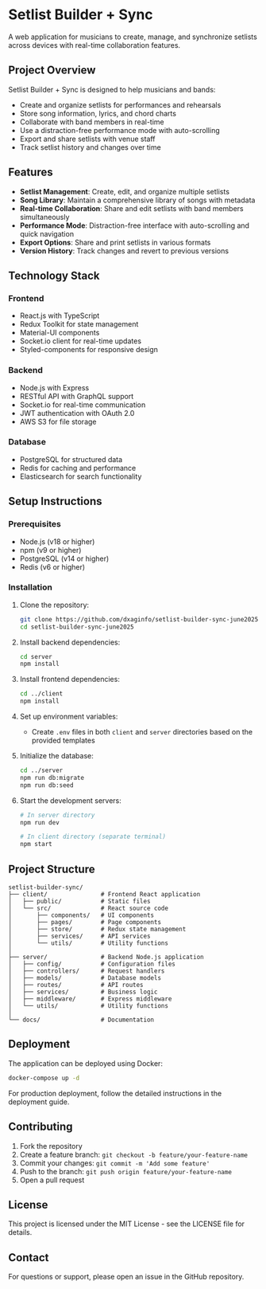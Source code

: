 # Setlist Builder + Sync

A web application for musicians to create, manage, and synchronize setlists across devices with real-time collaboration features.

## Project Overview

Setlist Builder + Sync is designed to help musicians and bands:

- Create and organize setlists for performances and rehearsals
- Store song information, lyrics, and chord charts
- Collaborate with band members in real-time
- Use a distraction-free performance mode with auto-scrolling
- Export and share setlists with venue staff
- Track setlist history and changes over time

## Features

- **Setlist Management**: Create, edit, and organize multiple setlists
- **Song Library**: Maintain a comprehensive library of songs with metadata
- **Real-time Collaboration**: Share and edit setlists with band members simultaneously
- **Performance Mode**: Distraction-free interface with auto-scrolling and quick navigation
- **Export Options**: Share and print setlists in various formats
- **Version History**: Track changes and revert to previous versions

## Technology Stack

### Frontend
- React.js with TypeScript
- Redux Toolkit for state management
- Material-UI components
- Socket.io client for real-time updates
- Styled-components for responsive design

### Backend
- Node.js with Express
- RESTful API with GraphQL support
- Socket.io for real-time communication
- JWT authentication with OAuth 2.0
- AWS S3 for file storage

### Database
- PostgreSQL for structured data
- Redis for caching and performance
- Elasticsearch for search functionality

## Setup Instructions

### Prerequisites
- Node.js (v18 or higher)
- npm (v9 or higher)
- PostgreSQL (v14 or higher)
- Redis (v6 or higher)

### Installation

1. Clone the repository:
   ```bash
   git clone https://github.com/dxaginfo/setlist-builder-sync-june2025.git
   cd setlist-builder-sync-june2025
   ```

2. Install backend dependencies:
   ```bash
   cd server
   npm install
   ```

3. Install frontend dependencies:
   ```bash
   cd ../client
   npm install
   ```

4. Set up environment variables:
   - Create `.env` files in both `client` and `server` directories based on the provided templates

5. Initialize the database:
   ```bash
   cd ../server
   npm run db:migrate
   npm run db:seed
   ```

6. Start the development servers:
   ```bash
   # In server directory
   npm run dev
   
   # In client directory (separate terminal)
   npm start
   ```

## Project Structure

```
setlist-builder-sync/
├── client/               # Frontend React application
│   ├── public/           # Static files
│   └── src/              # React source code
│       ├── components/   # UI components
│       ├── pages/        # Page components
│       ├── store/        # Redux state management
│       ├── services/     # API services
│       └── utils/        # Utility functions
│
├── server/               # Backend Node.js application
│   ├── config/           # Configuration files
│   ├── controllers/      # Request handlers
│   ├── models/           # Database models
│   ├── routes/           # API routes
│   ├── services/         # Business logic
│   ├── middleware/       # Express middleware
│   └── utils/            # Utility functions
│
└── docs/                 # Documentation
```

## Deployment

The application can be deployed using Docker:

```bash
docker-compose up -d
```

For production deployment, follow the detailed instructions in the deployment guide.

## Contributing

1. Fork the repository
2. Create a feature branch: `git checkout -b feature/your-feature-name`
3. Commit your changes: `git commit -m 'Add some feature'`
4. Push to the branch: `git push origin feature/your-feature-name`
5. Open a pull request

## License

This project is licensed under the MIT License - see the LICENSE file for details.

## Contact

For questions or support, please open an issue in the GitHub repository.